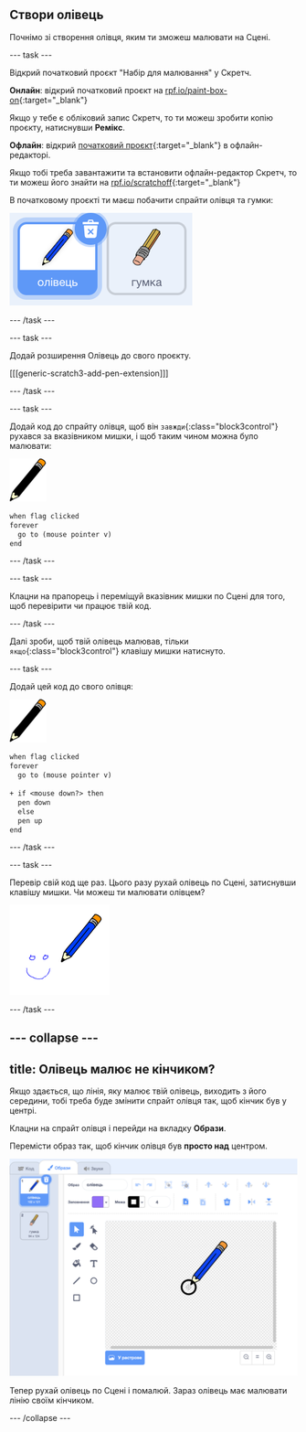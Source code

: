 ## Створи олівець

Почнімо зі створення олівця, яким ти зможеш малювати на Сцені.

\--- task \---

Відкрий початковий проєкт "Набір для малювання" у Скретч.

**Онлайн**: відкрий початковий проєкт на [rpf.io/paint-box-on](http://rpf.io/paint-box-on){:target="_blank"}

Якщо у тебе є обліковий запис Скретч, то ти можеш зробити копію проєкту, натиснувши **Ремікс**.

**Офлайн**: відкрий [початковий проєкт](http://rpf.io/p/en/paint-box-go){:target="_blank"} в офлайн-редакторі.

Якщо тобі треба завантажити та встановити офлайн-редактор Скретч, то ти можеш його знайти на [rpf.io/scratchoff](http://rpf.io/scratchoff){:target="_blank"}

В початковому проєкті ти маєш побачити спрайти олівця та гумки:

![знімок екрана](images/paint-starter.png)

\--- /task \---

\--- task \---

Додай розширення Олівець до свого проєкту.

[[[generic-scratch3-add-pen-extension]]]

\--- /task \---

\--- task \---

Додай код до спрайту олівця, щоб він `завжди`{:class="block3control"} рухався за вказівником мишки, і щоб таким чином можна було малювати:

![олівець](images/pencil.png)

```blocks3
when flag clicked
forever
  go to (mouse pointer v)
end
```

\--- /task \---

\--- task \---

Клацни на прапорець і переміщуй вказівник мишки по Сцені для того, щоб перевірити чи працює твій код.

\--- /task \---

Далі зроби, щоб твій олівець малював, тільки `якщо`{:class="block3control"} клавішу мишки натиснуто.

\--- task \---

Додай цей код до свого олівця:

![олівець](images/pencil.png)

```blocks3
when flag clicked
forever
  go to (mouse pointer v)

+ if <mouse down?> then
  pen down
  else
  pen up
end
```

\--- /task \---

\--- task \---

Перевір свій код ще раз. Цього разу рухай олівець по Сцені, затиснувши клавішу мишки. Чи можеш ти малювати олівцем?

![знімок екрана](images/paint-draw.png)

\--- /task \---

## \--- collapse \---

## title: Олівець малює не кінчиком?

Якщо здається, що лінія, яку малює твій олівець, виходить з його середини, тобі треба буде змінити спрайт олівця так, щоб кінчик був у центрі.

Клацни на спрайт олівця і перейди на вкладку **Образи**.

Перемісти образ так, щоб кінчик олівця був **просто над** центром.

![центр образу](images/costume-center-annotated.png)

Тепер рухай олівець по Сцені і помалюй. Зараз олівець має малювати лінію своїм кінчиком.

\--- /collapse \---